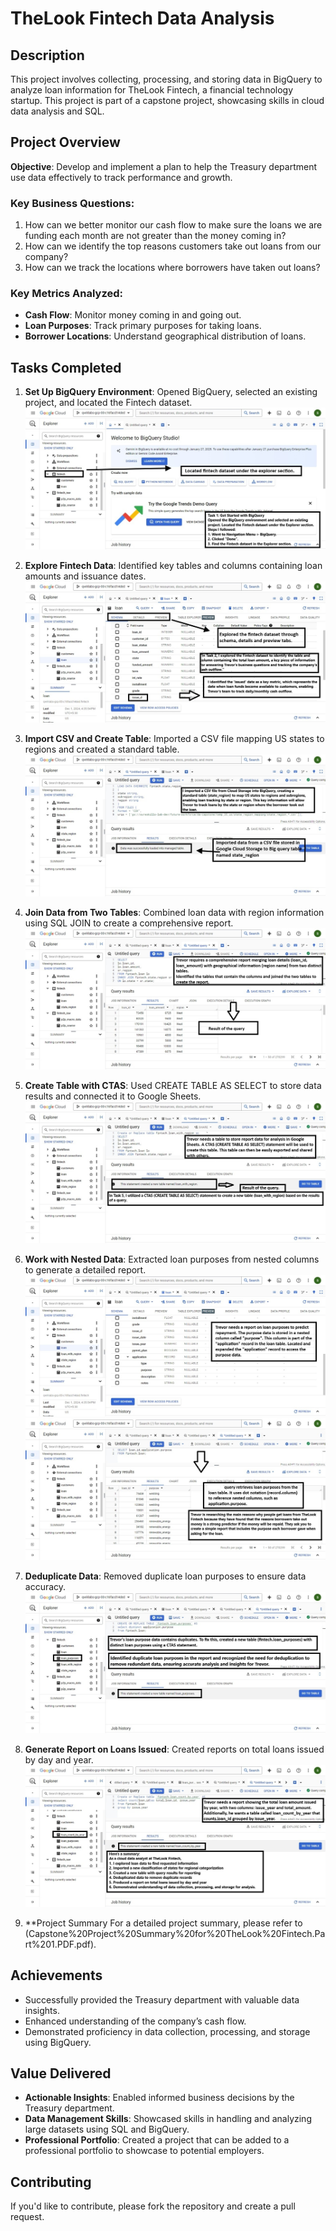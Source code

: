 # TheLook Fintech Data Analysis

## Description
This project involves collecting, processing, and storing data in BigQuery to analyze loan information for TheLook Fintech, a financial technology startup. This project is part of a capstone project, showcasing skills in cloud data analysis and SQL.

## Project Overview
**Objective**: Develop and implement a plan to help the Treasury department use data effectively to track performance and growth.

### Key Business Questions:
1. How can we better monitor our cash flow to make sure the loans we are funding each month are not greater than the money coming in?
2. How can we identify the top reasons customers take out loans from our company?
3. How can we track the locations where borrowers have taken out loans?

### Key Metrics Analyzed:
- **Cash Flow**: Monitor money coming in and going out.
- **Loan Purposes**: Track primary purposes for taking loans.
- **Borrower Locations**: Understand geographical distribution of loans.

## Tasks Completed
1. **Set Up BigQuery Environment**: Opened BigQuery, selected an existing project, and located the Fintech dataset.
   ![Locate the dataset](Capstone%20Project%20part%201.Locate%20the%20dataset.jpg)

2. **Explore Fintech Data**: Identified key tables and columns containing loan amounts and issuance dates.
   ![Task 2 Explored the dataset](Capstone%20Project%20part%201.Task%202%20Explored%20the%20dataset.jpg)

3. **Import CSV and Create Table**: Imported a CSV file mapping US states to regions and created a standard table.
   ![Task 3 Import a CSV file and create a standard table](Capstone%20Project%20part%201.Task%203%20Import%20a%20CSV%20file%20and%20create%20a%20standard%20table.jpg)

4. **Join Data from Two Tables**: Combined loan data with region information using SQL JOIN to create a comprehensive report.
   ![Task 4 Join data from two tables](Capstone%20Project%20part%201.Task%204%20Join%20data%20from%20two%20tables.jpg)

5. **Create Table with CTAS**: Used CREATE TABLE AS SELECT to store data results and connected it to Google Sheets.
   ![Task 5 Create a table based on the results of a query using CTAS](Capstone%20Project%20part%201.Task%205.%20Create%20a%20table%20based%20on%20the%20results%20of%20a%20query%20using%20CTAS.jpg)

6. **Work with Nested Data**: Extracted loan purposes from nested columns to generate a detailed report.
   ![Task 6 Work with nested data](Capstone%20Project%20part%201.Task%206%20Work%20with%20nested%20data.jpg)
   ![Task 6 application.purpose notation](Capstone%20Project%20part%201.Task%206%20application.purpose%20notation.jpg)

7. **Deduplicate Data**: Removed duplicate loan purposes to ensure data accuracy.
   ![Task 7 Deduplicate data](Capstone%20Project%20part%201.Task%207.%20Deduplicate%20data.jpg)

8. **Generate Report on Loans Issued**: Created reports on total loans issued by day and year.
   ![Task 8 Create a table that counts loans grouped by year](Capstone%20Project%20part%201.Task%208%20Create%20a%20table%20that%20counts%20loans%20grouped%20by%20year.jpg)

9. **Project Summary For a detailed project summary, please refer to (Capstone%20Project%20Summary%20for%20TheLook%20Fintech.Part%201.PDF.pdf).

## Achievements
- Successfully provided the Treasury department with valuable data insights.
- Enhanced understanding of the company’s cash flow.
- Demonstrated proficiency in data collection, processing, and storage using BigQuery.

## Value Delivered
- **Actionable Insights**: Enabled informed business decisions by the Treasury department.
- **Data Management Skills**: Showcased skills in handling and analyzing large datasets using SQL and BigQuery.
- **Professional Portfolio**: Created a project that can be added to a professional portfolio to showcase to potential employers.

## Contributing
If you'd like to contribute, please fork the repository and create a pull request.
